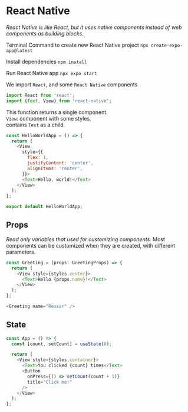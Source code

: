 # React Native
_React Native is like React, but it uses native components instead of web components as building blocks._

Terminal Command to create new React Native project
`npx create-expo-app@latest`

Install dependencies
`npm install`

Run React Native app
`npx expo start`

We import `React`, and some `React Native` components
```javascript
import React from 'react';
import {Text, View} from 'react-native';
```
This function returns a single component.  
`View`: component with some styles,  
contains `Text` as a child.
```javascript
const HelloWorldApp = () => {
  return (
    <View
      style={{
        flex: 1,
        justifyContent: 'center',
        alignItems: 'center',
      }}>
      <Text>Hello, world!</Text>
    </View>
  );
};
```

```javascript
export default HelloWorldApp;
```

## Props
_Read only variables that used for customizing components._
Most components can be customized when they are created, with different parameters.
```javascript
const Greeting = (props: GreetingProps) => {
  return (
    <View style={styles.center}>
      <Text>Hello {props.name}!</Text>
    </View>
  );
};

<Greeting name="Rexxar" />
```

## State
```javascript
const App = () => {
  const [count, setCount] = useState(0);

  return (
    <View style={styles.container}>
      <Text>You clicked {count} times</Text>
      <Button
        onPress={() => setCount(count + 1)}
        title="Click me!"
      />
    </View>
  );
};
```